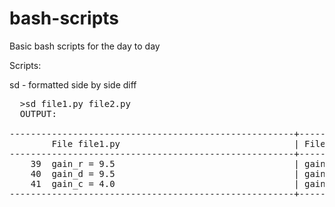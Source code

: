 # bash-scripts
Basic bash scripts for the day to day

Scripts:

sd - formatted side by side diff
<pre>
  >sd file1.py file2.py
  OUTPUT:
  
------------------------------------------------------+------------------------------------------------------
        File file1.py                                 | File file2.py
------------------------------------------------------+------------------------------------------------------
    39	gain_r = 9.5                                  |	gain_r = 1.
    40	gain_d = 9.5                                  |	gain_d = 1.
    41	gain_c = 4.0                                  |	gain_c = 1.
------------------------------------------------------+-----------------------------------------------------
</pre>
